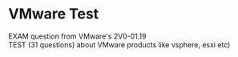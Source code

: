 # VMware Test
EXAM question from VMware's 2V0-01.19 \
TEST (31 questions) about VMware products like vsphere, esxi etc)
